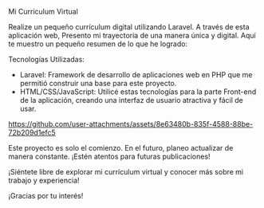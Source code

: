 Mi Curriculum Virtual

Realize un pequeño currículum digital utilizando Laravel. A través de esta aplicación web, Presento mi trayectoria de una manera única y digital. Aquí te muestro un pequeño resumen de lo que he logrado:

Tecnologías Utilizadas:
- Laravel: Framework de desarrollo de aplicaciones web en PHP que me permitió construir una base para este proyecto.
- HTML/CSS/JavaScript: Utilicé estas tecnologías para la parte Front-end de la aplicación, creando una interfaz de usuario atractiva y fácil de usar.



https://github.com/user-attachments/assets/8e63480b-835f-4588-88be-72b209d1efc5


Este proyecto es solo el comienzo. En el futuro, planeo actualizar de manera constante. ¡Estén atentos para futuras publicaciones!

¡Siéntete libre de explorar mi currículum virtual y conocer más sobre mi trabajo y experiencia!

¡Gracias por tu interés!
